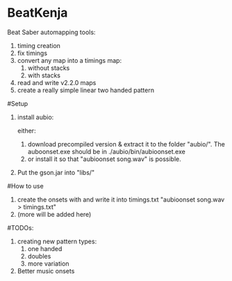 # BeatKenja
Beat Saber automapping tools:
1. timing creation
2. fix timings
3. convert any map into a timings map:
   1. without stacks
   2. with stacks
4. read and write v2.2.0 maps
5. create a really simple linear two handed pattern

#Setup
1. install aubio:

    either:
   1. download precompiled version & extract it to the folder "aubio/". The auboonset.exe should be in ./aubio/bin/aubioonset.exe
   2. or install it so that "aubioonset song.wav" is possible.
2. Put the gson.jar into "libs/"

#How to use
1. create the onsets with and write it into timings.txt "aubioonset song.wav > timings.txt"
2. (more will be added here)

#TODOs:
1. creating new pattern types:
   1. one handed
   2. doubles
   3. more variation
2. Better music onsets